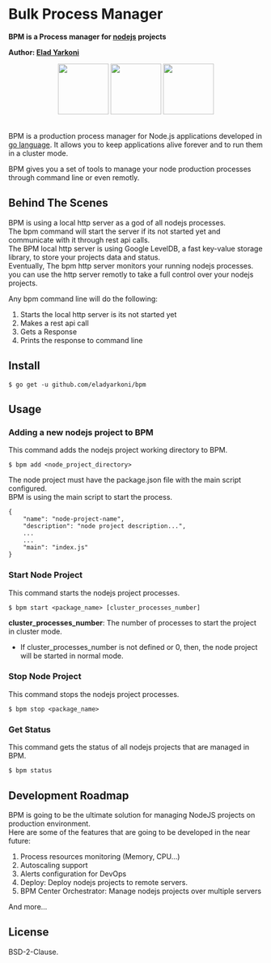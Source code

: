 # Bulk Process Manager
**BPM is a Process manager for [nodejs](http://nodejs.org) projects**

**Author: [Elad Yarkoni](http://eladyarkoni.com)**

<div style="text-align: center;">
    <img src="https://nodejs.org/static/images/logos/nodejs-new-pantone-black.png" height="100">
    <img src="https://gquintana.github.io//images/logos/golang.png" height="100">
    <img src="https://roma-kvs.org/images/benchmark/leveldb-logo.png" height="100">
</div>
<br/>

BPM is a production process manager for Node.js applications developed in [go language](http://golang.org).
It allows you to keep applications alive forever and to run them in a cluster mode.

BPM gives you a set of tools to manage your node production processes through command line or even remotly.

## Behind The Scenes
BPM is using a local http server as a god of all nodejs processes.  
The bpm command will start the server if its not started yet and communicate with it through rest api calls.  
The BPM local http server is using Google LevelDB, a fast key-value storage library, to store your projects data and status.  
Eventually, The bpm http server monitors your running nodejs processes. you can use the http server remotly to take a full control over your nodejs projects.  

Any bpm command line will do the following:
1. Starts the local http server is its not started yet
2. Makes a rest api call
3. Gets a Response
4. Prints the response to command line

## Install
```
$ go get -u github.com/eladyarkoni/bpm
```

## Usage
### Adding a new nodejs project to BPM
This command adds the nodejs project working directory to BPM.  
```
$ bpm add <node_project_directory>
```

The node project must have the package.json file with the main script configured.  
BPM is using the main script to start the process.  

```
{
    "name": "node-project-name",
    "description": "node project description...",
    ...
    ...
    "main": "index.js"
}
```

### Start Node Project
This command starts the nodejs project processes. 
```
$ bpm start <package_name> [cluster_processes_number]
```

**cluster_processes_number**: The number of processes to start the project in cluster mode.  
  
* If cluster_processes_number is not defined or 0, then, the node project will be started in normal mode.  

### Stop Node Project
This command stops the nodejs project processes. 
```
$ bpm stop <package_name>
```

### Get Status
This command gets the status of all nodejs projects that are managed in BPM.
```
$ bpm status
```

## Development Roadmap
BPM is going to be the ultimate solution for managing NodeJS projects on production environment.  
Here are some of the features that are going to be developed in the near future:
1. Process resources monitoring (Memory, CPU...)
2. Autoscaling support
3. Alerts configuration for DevOps
4. Deploy: Deploy nodejs projects to remote servers.
5. BPM Center Orchestrator: Manage nodejs projects over multiple servers
 
And more...

## License
BSD-2-Clause.


